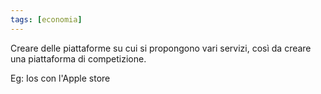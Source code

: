 ```yaml
---
tags: [economia]
---
```

Creare delle piattaforme su cui si propongono vari servizi, così da creare una piattaforma di competizione.

Eg: Ios con l'Apple store